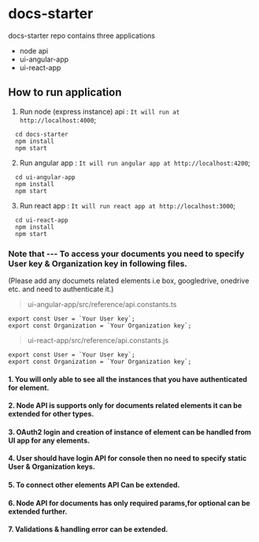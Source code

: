 # docs-starter


docs-starter repo contains three applications

  * node api
  * ui-angular-app
  * ui-react-app

## How to run application

1. Run node (express instance) api : `It will run at http://localhost:4000`;

```
  cd docs-starter
  npm install
  npm start
```
2. Run angular app : `It will run angular app at http://localhost:4200`;

```
  cd ui-angular-app
  npm install
  npm start
```

3. Run react app : `It will run react app at http://localhost:3000`;

```
  cd ui-react-app
  npm install
  npm start
```


### Note that --- To access your documents you need to specify User key & Organization key in following files.
(Please add any documets related elements i.e box, googledrive, onedrive etc. and need to authenticate it.)

> ui-angular-app/src/reference/api.constants.ts
```
export const User = `Your User key`;
export const Organization = `Your Organization key`;
```
> ui-react-app/src/reference/api.constants.js
```
export const User = `Your User key`;
export const Organization = `Your Organization key`;
```

#### 1. You will only able to see all the instances that you have authenticated for element.
#### 2. Node API is supports only for documents related elements it can be extended for other types.
#### 3. OAuth2 login and creation of instance of element can be handled from UI app for any elements.
#### 4. User should have login API for console then no need to specify static User & Organization keys.
#### 5. To connect other elements API Can be extended.
#### 6. Node API for documents has only required params,for optional can be extended further.
#### 7. Validations & handling error can be extended.

